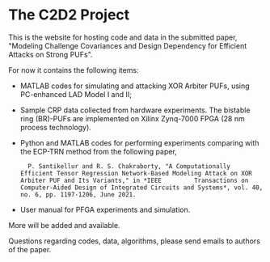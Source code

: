 # The C2D2 Project
This is the website for hosting code and data in the submitted paper, "Modeling Challenge Covariances and Design Dependency for Efficient Attacks on Strong PUFs".

For now it contains the following items:

- MATLAB codes for simulating and attacking XOR Arbiter PUFs, using PC-enhanced LAD Model I and II;
- Sample CRP data collected from hardware experiments. The bistable ring (BR)-PUFs are implemented on Xilinx Zynq-7000 FPGA (28 nm process technology).
- Python and MATLAB codes for performing experiments comparing with the ECP-TRN method from the following paper,

        P. Santikellur and R. S. Chakraborty, "A Computationally Efficient Tensor Regression Network-Based Modeling Attack on XOR Arbiter PUF and Its Variants," in *IEEE         Transactions on Computer-Aided Design of Integrated Circuits and Systems*, vol. 40, no. 6, pp. 1197-1206, June 2021.

- User manual for PFGA experiments and simulation.

More will be added and available.

Questions regarding codes, data, algorithms, please send emails to authors of the paper.

